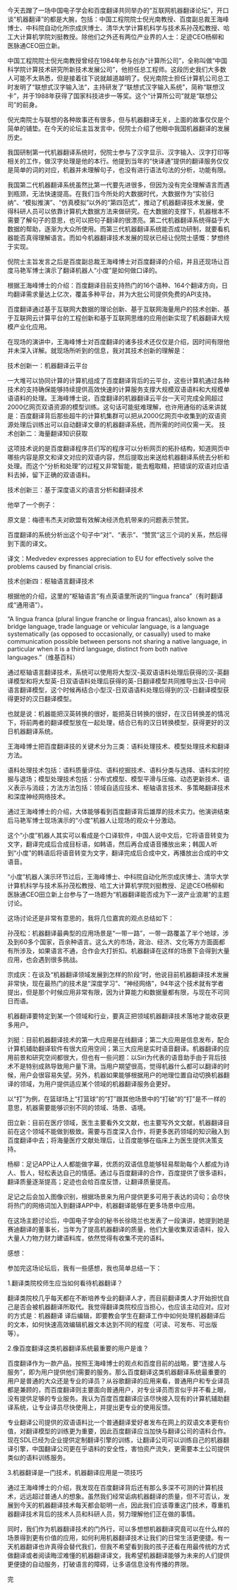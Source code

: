 今天去蹭了一场中国电子学会和百度翻译共同举办的“互联网机器翻译论坛”，开口谈“机器翻译”的都是大腕，包括：中国工程院院士倪光南教授、百度副总裁王海峰博士、中科院自动化所宗成庆博士、清华大学计算机科学与技术系孙茂松教授、哈工大计算机学院刘挺教授。除他们之外还有两位产业界的人士：足迹CEO杨柳和医脉通CEO田立新。

中国工程院院士倪光南教授曾经在1984年参与创办“计算所公司”，全称叫做“中国科学院计算技术研究所新技术发展公司”，他担任总工程师。这段历史我们大多数人可能不太熟悉，但是接着往下说就越道越明了。倪光南院士担任计算机公司总工时发明了“联想式汉字输入法”，主持研发了“联想式汉字输入系统”，简称“联想汉卡”，并于1988年获得了国家科技进步一等奖。这个“计算所公司”就是“联想公司”的前身。

倪光南院士与联想的各种故事还有很多，但与机器翻译无关，上面的故事仅仅是个简单的铺垫。在今天的论坛主旨发言中，倪院士介绍了他眼中我国机器翻译的发展历史。

我国研制第一代机器翻译系统时，倪院士参与了汉字显示、汉字输入、汉字打印等相关的工作，做汉字处理是他的本行。他提到当年的“快译通”提供的翻译服务仅仅是简单的词的对应，机器并未理解句子，也没有进行语法句法的分析，功能有限。

我国第二代机器翻译系统虽然比第一代要先进很多，但因为没有完全理解语言而遇到瓶颈，无法快速提高。在我们当今所处的大数据时代，大数据作为“实验归纳”、“模拟推演”、“仿真模拟”以外的“第四范式”，推动了机器翻译技术发展，使得科研人员可以依靠计算机大数据方法来做研究。在大数据的支撑下，机器根本不需要了解句子的意思，也可以把句子翻译的很漂亮。第二代机器翻译系统得益于大数据的帮助，逐渐为大众所使用。而第三代机器翻译系统能否成功研制，就要看机器能否真得理解语言。而如今机器翻译技术发展的现状已经让倪院士感慨：梦想终于实现。

倪院士主旨发言之后是百度副总裁王海峰博士对百度翻译的介绍，并且还现场让百度马艳军博士演示了翻译机器人“小度”是如何做口译的。

根据王海峰博士的介绍：百度翻译目前支持热门的16个语种、164个翻译方向，日均翻译需求量达上亿次，覆盖多种平台，并为大批公司提供免费的API支持。

百度翻译通过基于互联网大数据的理论创新、基于互联网海量用户的技术创新、基于互联网云计算平台的工程创新和基于互联网思维的应用创新实现了机器翻译大规模产业化应用。

在现场的演讲中，王海峰博士对百度翻译的诸多技术还仅仅是介绍，因时间有限他并未深入详解。就现场所听到的信息，我对其技术创新的理解是：

技术创新一：机器翻译云平台

一大堆可以协同计算的计算机组成了百度翻译背后的云平台，这些计算机通过各种技术的支持确保能够持续提供高效快速的计算服务支撑大规模双语语料和大规模单语语料的处理。王海峰博士说，百度翻译的机器翻译云平台一天可完成全网超过2000亿网页双语资源的模型训练。这句话可能挺难理解，也许用通俗的话来讲就是：百度翻译背后那些超牛的计算机集群可以把从2000亿网页中收集到的双语资源处理后训练出可以自动翻译文章的机器翻译系统，而所需的时间仅需一天。
技术创新二：海量翻译知识获取

这项技术说的是百度翻译程序员们写的程序可以分析网页的拓扑结构，知道网页中哪些内容是原文和译文对应的双语内容，然后提取出来送给机器翻译系统去分析和处理。而这个“分析和处理”的过程又非常智能，能去粗取精，把错误的双语对应语料去掉，留下正确的双语语料。

技术创新三：基于深度语义的语言分析和翻译技术

他举了一个例子：

原文是：梅德韦杰夫对欧盟有效解决经济危机带来的问题表示赞赏。

百度翻译的系统分析出这个句子中“对”、“表示”、“赞赏”这三个词的关系，然后得到下面的译文。

译文：Medvedev expresses appreciation to EU for effectively solve the problems caused by financial crisis.

技术创新四：枢轴语言翻译技术

根据他的介绍，这里的“枢轴语言”有点英语里所说的“lingua franca”（有时翻译成“通用语”）。

“A lingua franca (plural lingue franche or lingua francas), also known as a bridge language, trade language or vehicular language, is a language systematically (as opposed to occasionally, or casually) used to make communication possible between persons not sharing a native language, in particular when it is a third language, distinct from both native languages.”（维基百科）

通过枢轴语言翻译技术，系统可以使用将大型汉-英双语语料处理后获得的汉-英翻译模型和将大型英-日双语语料处理后获得的英-日翻译模型共同推导出汉-日中间语言翻译模型，这个时候再结合小型汉-日双语语料处理后得到的汉-日翻译模型获得更好的汉日翻译模型。

也就是说：机器能把汉英转换的很好，能把英日转换的很好，在汉日转换差的情况下，将前两者的翻译模型放在一起处理，结合已有的汉日转换模型，获得更好的汉日机器翻译系统。

王海峰博士把百度翻译技的关键术分为三类：语料处理技术、模型处理技术和翻译方法。

语料处理技术包括：语料质量评估、语料挖掘技术、语料分类与选择、语料实时挖掘与退场；模型处理技术包括：分布式模型、模型平滑与压缩、动态更新技术、语义表示与消歧；方法方法包括：领域自适应技术、枢轴语言技术、多策略翻译技术和深度神经网络技术。

通过王海峰博士的介绍，大体能够看到百度翻译背后雄厚的技术实力。他演讲结束后马艳军博士现场演示的“小度”机器人让现场的观众十分激动。

这个“小度”机器人其实可以看成是个口译软件，中国人说中文后，它将语音转变为文字，翻译完成后合成目标语，如韩语，然后再合成语音播放出来；韩国人听到“小度”的韩语后将语音转变为文字，翻译完成后合成中文，再播放出合成的中文语音。

“小度”机器人演示环节过后，王海峰博士、中科院自动化所宗成庆博士、清华大学计算机科学与技术系孙茂松教授、哈工大计算机学院刘挺教授、足迹CEO杨柳和医脉通CEO田立新上台参与了一场题为“机器翻译能否成为下一波产业浪潮”的主题讨论。

这场讨论还是非常有意思的，我将几位嘉宾的观点总结如下：

孙茂松：机器翻译最典型的应用场景是“一带一路”，一带一路覆盖了半个地球，涉及到60多个国家，百余种语言。这么大的市场，政治、经济、文化等方方面面都有所涉及，如果语言不通，合作会大打折扣。机器翻译在这样的场景下会得到大量应用，也会遇到很多挑战。

宗成庆：在谈及“机器翻译领域发展到怎样的阶段”时，他说目前机器翻译技术发展非常快，现在最热门的技术是“深度学习”、“神经网络”，94年这个技术就有学者提出，但是那个时候应用非常有限，因为计算能力和数据量都有限，与现在不可同日而语。

机器翻译要特定到某一个领域和行业，要真正把领域机器翻译技术落地才能收获更多用户。

刘挺：目前机器翻译技术的第一大应用是在线翻译；第二大应用是信息发布，配合计算机辅助翻译软件有很大应用空间；第三大应用是实时语音翻译。机器翻译的应用前景和研究空间都很大，但也有一些问题：以Siri为代表的语音助手由于背后技术不是特别成熟导致用户量下滑。当用户期望很高，觉得机器什么都可以翻译的时候，用户会很容易失望。另外，机器如果能够根据用户的地理位置自动切换机器翻译的领域，为用户提供适应某个领域的机器翻译服务会更好。

以“打”为例，在篮球场上“打篮球”的“打”跟其他场景中的“打破”的“打”是不一样的意思，机器需要能够识别不同的领域、场景、语境。

田立新：目前在医疗领域，医生主要看外文文献，也主要写外文文献，机器翻译目前在这个领域不能做到极致。需要与百度深入合作，将更多医药领域的知识融入到百度翻译中去；将海量医疗文献处理后，让百度能够在临床上为医生提供决策支持。

杨柳：足记APP让人人都能做字幕，优质的双语信息能够轻易帮助每个人都成为诗人、哲人，轻松表达自己的情感。通过与百度翻译的合作，百度提供了很多语料，翻译质量逐渐提高；足迹也会给百度反馈，让翻译质量提高。

足记之后会加入图像识别，根据场景来为用户提供更多可用于表达的词句；会尽快将热门的网络词加入到翻译APP中，机器翻译能够在更多场景中应用。

在这场主题讨论后，中国电子学会的秘书长徐晓兰也发表了一段演讲，她提到她是赛迪翻译的董事长，当年为了提高机器翻译的质量，他们大量收集双语语料，投入大量人力物力财力建语料库，依然觉得有收集不完的语料。

感想：

参加完这场论坛后，我有一些感想，我也简单总结一下：

1.翻译类院校师生应当如何看待机器翻译？

翻译类院校几乎每天都在不断培养专业的翻译人才，而目前翻译类人才开始担忧自己是否会被机器翻译所取代。我觉得翻译类院校应当担心，也应该主动应对。应对的方式是：机器翻译 译后编辑，即要教会学生在翻译工作中如何处理机器翻译后的文本，如何快速高效编辑机器文本达到不同的程度（可读、可发布、可出版等）。

2.像百度翻译这类机器翻译系统最重要的用户是谁？

百度翻译作为一款产品，按照王海峰博士的观点和百度目前的战略，要“连接人与服务”，即为用户提供他们需要的服务。那么百度翻译这类机器翻译系统最重要的用户是普通的大众还是专业的译员？从谷歌翻译的应用来看，普通用户和专业译员都是兼顾的，而百度翻译则主要面向普通用户，对专业译员而言似乎并不看上眼，没有提供足够的专业服务。我认为百度百度翻译应该尽快接入现有的计算机辅助翻译系统，让专业译员尽快使用上，并提出更专业的使用反馈。

专业翻译公司提供的双语语料比一个普通翻译爱好者发布在网上的双语文本更有价值，对翻译模型的训练更为重要，因此百度翻译应当加快与翻译公司的语料合作。现在SDL已经为企业提供定制翻译引擎的训练，让翻译公司可以训练自己的机器翻译引擎，中国翻译公司更在乎语料的安全性，害怕资产流失，更需要本土公司提供类似的语料训练服务。

3.机器翻译是一门技术，机器翻译应用是一项技巧

通过王海峰博士的介绍，我发现在百度翻译背后还有那么多深不可测的计算机技术，远远超过普通人的想象。虽然我们经常诟病机器翻译的质量，但不可否认，发展到今天的机器翻译技术每天都会聪明一点，因此我们应该尊重这门技术，尊重机器翻译技术背后的技术人员和科研人员，努力理解他们正在做的事情。

同时，我们作为机器翻译技术的门外行，可以多想想机器翻译究竟可以在什么样的场景得到更有价值的应用，如何利用机器翻译技术让我们的日常生活更便捷。有一天机器翻译也许真得会替代我们，但我不希望看到我的孩子还看在用最传统的方式做翻译或者阅读晦涩难懂的机器翻译译文，我希望机器翻译能够为未来的人们提供更便捷的自动服务，打破语言的障碍，让多语信息没有传播的界限。

完